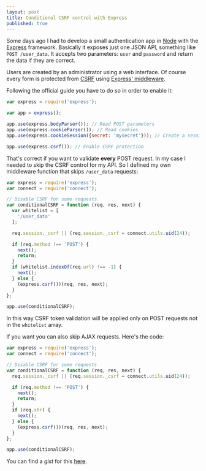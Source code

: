 ```yaml
---
layout: post
title: Conditional CSRF control with Express
published: true
---
```


Some days ago I had to develop a small authentication app in [Node](http://nodejs.org) with the [Express](http://expressjs.com/) framework. Basically it exposes just one JSON API, something like `POST /user_data`. It accepts two parameters: `user` and `password` and return the data if they are correct.

Users are created by an administrator using a web interface. Of course every form is protected from [CSRF](http://en.wikipedia.org/wiki/Cross-site_request_forgery) using [Express' middleware](http://expressjs.com/api.html#csrf).

Following the official guide you have to do so in order to enable it:

```javascript
var express = require('express');

var app = express();

app.use(express.bodyParser()); // Read POST parameters
app.use(express.cookieParser()); // Read cookies
app.use(express.cookieSession({secret: 'mysecret'})); // Create a session using cookies

app.use(express.csrf()); // Enable CSRF protection
```

That's correct if you want to validate **every** POST request. In my case I needed to skip the CSRF control for my API. So I defined my own middleware function that skips `/user_data` requests:

```javascript
var express = require('express');
var connect = require('connect');

// Disable CSRF for some requests
var conditionalCSRF = function (req, res, next) {
  var whitelist = [
    '/user_data'
  ];

  req.session._csrf || (req.session._csrf = connect.utils.uid(24));

  if (req.method !== 'POST') {
    next();
    return;
  }
  if (whitelist.indexOf(req.url) !== -1) {
    next();
  } else {
    (express.csrf())(req, res, next);
  }
};

app.use(conditionalCSRF);
```

In this way CSRF token validation will be applied only on POST requests not in the `whitelist` array.

If you want you can also skip AJAX requests. Here's the code:

```javascript
var express = require('express');
var connect = require('connect');

// Disable CSRF for some requests
var conditionalCSRF = function (req, res, next) {
  req.session._csrf || (req.session._csrf = connect.utils.uid(24));

  if (req.method !== 'POST') {
    next();
    return;
  }
  if (req.xhr) {
    next();
  } else {
    (express.csrf())(req, res, next);
  }
};

app.use(conditionalCSRF);
```

You can find a *gist* for this [here](https://gist.github.com/4207967).